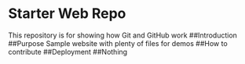 # Starter Web Repo

This repository is for showing how Git and GitHub work
##Introduction
##Purpose
Sample website with plenty of files for demos
##How to contribute
##Deployment
##Nothing